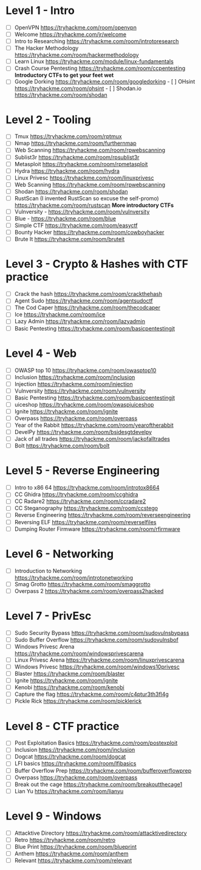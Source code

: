 
# Level 1 - Intro
- [ ]  OpenVPN https://tryhackme.com/room/openvpn 
- [ ]  Welcome https://tryhackme.com/jr/welcome
- [ ]  Intro to Researching https://tryhackme.com/room/introtoresearch 
- [ ]  The Hacker Methodology https://tryhackme.com/room/hackermethodology
- [ ]  Learn Linux https://tryhackme.com/module/linux-fundamentals
- [ ]  Crash Course Pentesting https://tryhackme.com/room/ccpentesting **Introductory CTFs to get your feet wet**
- [ ]  Google Dorking https://tryhackme.com/room/googledorking - [ ] OHsint https://tryhackme.com/room/ohsint - [ ] Shodan.io https://tryhackme.com/room/shodan 
# Level 2 - Tooling
- [ ]  Tmux https://tryhackme.com/room/rptmux 
- [ ]  Nmap https://tryhackme.com/room/furthernmap 
- [ ]  Web Scanning https://tryhackme.com/room/rpwebscanning 
- [ ]  Sublist3r https://tryhackme.com/room/rpsublist3r 
- [ ]  Metasploit https://tryhackme.com/room/rpmetasploit 
- [ ]  Hydra https://tryhackme.com/room/hydra 
- [ ]  Linux Privesc https://tryhackme.com/room/linuxprivesc 
- [ ]  Web Scanning https://tryhackme.com/room/rpwebscanning 
- [ ]  Shodan https://tryhackme.com/room/shodan 
- [ ]  RustScan (I invented RustScan so excuse the self-promo) https://tryhackme.com/room/rustscan 
**More introductory CTFs** 
- [ ]  Vulnversity - https://tryhackme.com/room/vulnversity 
- [ ]  Blue - https://tryhackme.com/room/blue 
- [ ]  Simple CTF https://tryhackme.com/room/easyctf  
- [ ] Bounty Hacker https://tryhackme.com/room/cowboyhacker 
- [ ] Brute It https://tryhackme.com/room/bruteit 
# Level 3 - Crypto & Hashes with CTF practice 
- [ ] Crack the hash https://tryhackme.com/room/crackthehash 
- [ ] Agent Sudo https://tryhackme.com/room/agentsudoctf 
- [ ] The Cod Caper https://tryhackme.com/room/thecodcaper
- [ ] Ice https://tryhackme.com/room/ice 
- [ ] Lazy Admin https://tryhackme.com/room/lazyadmin 
- [ ]  Basic Pentesting https://tryhackme.com/room/basicpentestingjt 
# Level 4 - Web 
- [ ] OWASP top 10 https://tryhackme.com/room/owasptop10 
- [ ] Inclusion https://tryhackme.com/room/inclusion 
- [ ] Injection https://tryhackme.com/room/injection 
- [ ] Vulnversity https://tryhackme.com/room/vulnversity 
- [ ] Basic Pentesting https://tryhackme.com/room/basicpentestingjt 
- [ ] uiceshop https://tryhackme.com/room/owaspjuiceshop
- [ ]  Ignite https://tryhackme.com/room/ignite 
- [ ]  Overpass https://tryhackme.com/room/overpass 
- [ ]  Year of the Rabbit https://tryhackme.com/room/yearoftherabbit 
- [ ]  DevelPy https://tryhackme.com/room/bsidesgtdevelpy 
- [ ]  Jack of all trades https://tryhackme.com/room/jackofalltrades 
- [ ]  Bolt https://tryhackme.com/room/bolt 
# Level 5 - Reverse Engineering
- [ ] Intro to x86 64 https://tryhackme.com/room/introtox8664 
- [ ] CC Ghidra https://tryhackme.com/room/ccghidra 
- [ ] CC Radare2 https://tryhackme.com/room/ccradare2 
- [ ] CC Steganography https://tryhackme.com/room/ccstego
- [ ] Reverse Engineering https://tryhackme.com/room/reverseengineering 
- [ ] Reversing ELF https://tryhackme.com/room/reverselfiles
- [ ] Dumping Router Firmware https://tryhackme.com/room/rfirmware 
# Level 6 - Networking 
- [ ] Introduction to Networking https://tryhackme.com/room/introtonetworking 
- [ ] Smag Grotto https://tryhackme.com/room/smaggrotto 
- [ ] Overpass 2 https://tryhackme.com/room/overpass2hacked 
# Level 7 - PrivEsc 
- [ ] Sudo Security Bypass https://tryhackme.com/room/sudovulnsbypass 
- [ ] Sudo Buffer Overflow https://tryhackme.com/room/sudovulnsbof 
- [ ] Windows Privesc Arena https://tryhackme.com/room/windowsprivescarena 
- [ ] Linux Privesc Arena https://tryhackme.com/room/linuxprivescarena 
- [ ] Windows Privesc https://tryhackme.com/room/windows10privesc 
- [ ] Blaster https://tryhackme.com/room/blaster 
- [ ] Ignite https://tryhackme.com/room/ignite 
- [ ] Kenobi https://tryhackme.com/room/kenobi 
- [ ] Capture the flag https://tryhackme.com/room/c4ptur3th3fl4g 
- [ ] Pickle Rick https://tryhackme.com/room/picklerick 
# Level 8 - CTF practice 
- [ ] Post Exploitation Basics https://tryhackme.com/room/postexploit 
- [ ] Inclusion https://tryhackme.com/room/inclusion 
- [ ] Dogcat https://tryhackme.com/room/dogcat 
- [ ] LFI basics https://tryhackme.com/room/lfibasics 
- [ ] Buffer Overflow Prep https://tryhackme.com/room/bufferoverflowprep 
- [ ] Overpass https://tryhackme.com/room/overpass 
- [ ] Break out the cage https://tryhackme.com/room/breakoutthecage1 
- [ ] Lian Yu https://tryhackme.com/room/lianyu
# Level 9 - Windows 
- [ ] Attacktive Directory https://tryhackme.com/room/attacktivedirectory 
- [ ] Retro https://tryhackme.com/room/retro 
- [ ] Blue Print https://tryhackme.com/room/blueprint 
- [ ] Anthem https://tryhackme.com/room/anthem 
- [ ] Relevant https://tryhackme.com/room/relevant
